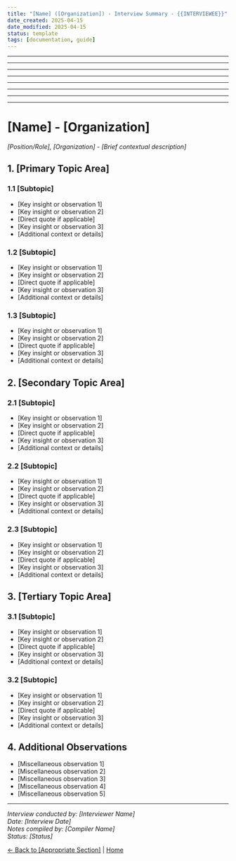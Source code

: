 ```yaml
---
title: "[Name] ([Organization]) - Interview Summary - {{INTERVIEWEE}}"
date_created: 2025-04-15
date_modified: 2025-04-15
status: template
tags: [documentation, guide]
---
```


---

---

---

---

---

---

---

---

# [Name] - [Organization]

*[Position/Role], [Organization] - [Brief contextual description]*

## 1. [Primary Topic Area]

### 1.1 [Subtopic]
- [Key insight or observation 1]
- [Key insight or observation 2]
- [Direct quote if applicable]
- [Key insight or observation 3]
- [Additional context or details]

### 1.2 [Subtopic]
- [Key insight or observation 1]
- [Key insight or observation 2]
- [Direct quote if applicable]
- [Key insight or observation 3]
- [Additional context or details]

### 1.3 [Subtopic]
- [Key insight or observation 1]
- [Key insight or observation 2]
- [Direct quote if applicable]
- [Key insight or observation 3]
- [Additional context or details]

## 2. [Secondary Topic Area]

### 2.1 [Subtopic]
- [Key insight or observation 1]
- [Key insight or observation 2]
- [Direct quote if applicable]
- [Key insight or observation 3]
- [Additional context or details]

### 2.2 [Subtopic]
- [Key insight or observation 1]
- [Key insight or observation 2]
- [Direct quote if applicable]
- [Key insight or observation 3]
- [Additional context or details]

### 2.3 [Subtopic]
- [Key insight or observation 1]
- [Key insight or observation 2]
- [Direct quote if applicable]
- [Key insight or observation 3]
- [Additional context or details]

## 3. [Tertiary Topic Area]

### 3.1 [Subtopic]
- [Key insight or observation 1]
- [Key insight or observation 2]
- [Direct quote if applicable]
- [Key insight or observation 3]
- [Additional context or details]

### 3.2 [Subtopic]
- [Key insight or observation 1]
- [Key insight or observation 2]
- [Direct quote if applicable]
- [Key insight or observation 3]
- [Additional context or details]

## 4. Additional Observations

- [Miscellaneous observation 1]
- [Miscellaneous observation 2]
- [Miscellaneous observation 3]
- [Miscellaneous observation 4]
- [Miscellaneous observation 5]

---

*Interview conducted by: [Interviewer Name]*  
*Date: [Interview Date]*  
*Notes compiled by: [Compiler Name]*  
*Status: [Status]*

[← Back to [Appropriate Section]](../index.md) | [Home](../../../_index.md)
